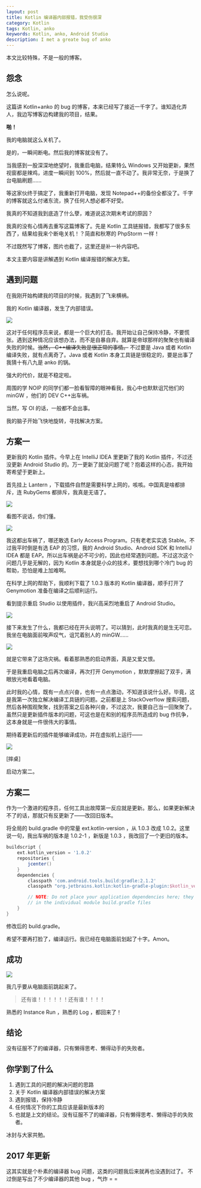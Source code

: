```yaml
---
layout: post
title: Kotlin 编译器内部报错，我受伤很深
category: Kotlin
tags: Kotlin, anko
keywords: Kotlin, anko, Android Studio
description: I met a greate bug of anko
---
```


本文比较特殊，不是一般的博客。

## 怨念

怎么说呢。

这篇讲 Kotlin+anko 的 bug 的博客，本来已经写了接近一千字了。谁知造化弄人，我边写博客边构建我的项目，结果。

**啪！**

我的电脑就这么关机了。

是的，一瞬间断电。然后我的博客就没有了。

当我感到一股深深地绝望时，我重启电脑，结果特么 Windows 又开始更新，果然视窗都是辣鸡，进度一瞬间到 100%，然后就一直不动了。我非常无奈，于是换了台电脑刷题……

等这家伙终于搞定了，我重新打开电脑，发现 Notepad++的备份全都没了。千字的博客就这么付诸东流，换了任何人想必都不好受。

我真的不知道我到底造了什么孽，难道说这次期末考试的原因？

我真的没有心情再去重写这篇博客了。先是 Kotlin 工具链报错，我都写了很多东西了，结果给我来个断电关机！？简直和秋寒的 PhpStorm 一样！

不过既然写了博客，图片也截了，这里还是补一补内容吧。

本文主要内容是讲解遇到 Kotlin 编译报错的解决方案。

## 遇到问题

在我刚开始构建我的项目的时候，我遇到了飞来横祸。

我的 Kotlin 编译器，发生了内部错误。

![](https://coding.net/u/ice1000/p/Images/git/raw/master/blog-img/old/java/kt2/1.png)

这对于任何程序员来说，都是一个巨大的打击。我开始让自己保持冷静，不要慌张。遇到这种情况应该想办法，而不是自暴自弃。就算是帝球那样的聚聚也有编译失败的时候。~~当然， C++编译失败是很正常的事情。~~ 不过要是 Java 或者 Kotlin 编译失败，就有点离奇了。Java 或者 Kotlin 本身工具链是很稳定的，要是出事了我猜十有八九是 anko 的锅。

强大的代价，就是不稳定啦。

周围的学 NOIP 的同学们都一脸看智障的眼神看我，我心中也默默诅咒他们的 minGW ，他们的 DEV C++出车祸。

当然，写 OI 的话，一般都不会出事。

我的脑子开始飞快地旋转，寻找解决方案。

## 方案一

更新我的 Kotlin 插件。今早上在 IntelliJ IDEA 里更新了我的 Kotlin 插件，不过还没更新 Android Studio 的。万一更新了就没问题了呢？抱着这样的心态，我开始寄希望于更新上。

首先挂上 Lantern ，下载插件自然是需要科学上网的，咳咳。中国真是啥都排斥，连 RubyGems 都排斥，我真是无语了。

![](https://coding.net/u/ice1000/p/Images/git/raw/master/blog-img/old/java/kt2/2.png)

看图不说话，你们懂。

![](https://coding.net/u/ice1000/p/Images/git/raw/master/blog-img/old/java/kt2/3.png)

我这都出车祸了，哪还敢选 Early Access Program。只有老老实实选 Stable。不过我平时倒是有选 EAP 的习惯，我的 Android Studio、Android SDK 和 IntelliJ IDEA 都是 EAP。所以出车祸是必不可少的，因此也经常遇到问题。不过这次这个问题几乎是无解的，因为 Kotlin 本身就是小众的技术，要想找到哪个冷门 bug 的帮助，恐怕是难上加难啊。

在科学上网的帮助下，我顺利下载了 1.0.3 版本的 Kotlin 编译器，顺手打开了 Genymotion 准备在编译之后顺利运行。

看到提示重启 Studio 以使用插件，我兴高采烈地重启了 Android Studio。

![](https://coding.net/u/ice1000/p/Images/git/raw/master/blog-img/old/java/kt2/4.png)

接下来发生了什么，我都已经在开头说明了。可以猜到，此时我真的是生无可恋。我坐在电脑面前唉声叹气，诅咒着别人的 minGW……

![](https://coding.net/u/ice1000/p/Images/git/raw/master/blog-img/old/java/kt2/5.png)

就是它带来了这场灾祸。看着那熟悉的启动界面，真是又爱又恨。

于是我重启电脑之后再次编译，再次打开 Genymotion ，默默摩擦起了双手，满眼放光地看着电脑。

此时我的心情，既有一点点兴奋，也有一点点激动，不知道该说什么好。毕竟，这是我第一次独立解决编译工具链的问题。之前都是上 StackOverflow 搜索问题，然后各种围观聚聚，找到答案之后各种兴奋，不过这次，我要自己当一回聚聚了。虽然只是更新插件版本的问题，可这也是在和别的程序员所造成的 bug 作抗争，这本身就是一件很伟大的事情。

期待着更新后的插件能够编译成功，并在虚拟机上运行——

![](https://coding.net/u/ice1000/p/Images/git/raw/master/blog-img/old/java/kt2/1.png)

[摔桌]

启动方案二。

## 方案二

作为一个激进的程序员，任何工具出故障第一反应就是更新。那么，如果更新解决不了的话，那就只有反更新了——改回旧版本。

将全局的 build.gradle 中的常量 ext.kotlin-version ，从 1.0.3 改成 1.0.2。这里说一句，我出车祸的版本是 1.0.2-1 ，新版是 1.0.3 ，我改回了一个更旧的版本。

```groovy
buildscript {
    ext.kotlin_version = '1.0.2'
    repositories {
        jcenter()
    }
    dependencies {
        classpath 'com.android.tools.build:gradle:2.1.2'
        classpath "org.jetbrains.kotlin:kotlin-gradle-plugin:$kotlin_version"

        // NOTE: Do not place your application dependencies here; they belong
        // in the individual module build.gradle files
    }
}
```

修改后的 build.gradle。

希望不要再打脸了，编译运行。我已经在电脑面前划起了十字。Amon。

## 成功

![](https://coding.net/u/ice1000/p/Images/git/raw/master/blog-img/old/java/kt2/6.png)

我几乎要从电脑面前跳起来了。

> 还有谁！！！！！！还有谁！！！！

熟悉的 Instance Run ，熟悉的 Log ，都回来了！

## 结论

没有征服不了的编译器，只有懒得思考、懒得动手的失败者。

## 你学到了什么
1. 遇到工具的问题的解决问题的思路
1. 关于 Kotlin 编译器内部错误的解决方案
1. 遇到报错，保持冷静
1. 任何情况下你的工具应该是最新版本的
1. 也就是上文的结论。没有征服不了的编译器，只有懒得思考、懒得动手的失败者。

冰封与大家共勉。

## 2017 年更新

这其实就是个朴素的编译器 bug 问题，这类的问题我后来就再也没遇到过了。
不过倒是写出了不少编译器的其他 bug ，气炸 \= \=
